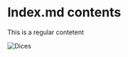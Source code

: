 # Index.md contents

This is a regular contetent

![Dices](https://cdn.pixabay.com/photo/2016/07/07/16/46/dice-1502706_1280.jpg)
